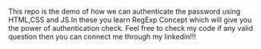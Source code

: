 This repo is the demo of how we can authenticate the password using HTML,CSS and JS.In these you learn RegExp Concept which will give you the power of authentication check. Feel free to check my code if any valid question then you can connect me through my linkedin!!!
